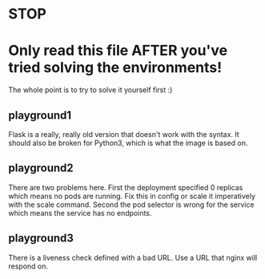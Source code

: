 # STOP
# Only read this file AFTER you've tried solving the environments!

The whole point is to try to solve it yourself first :)

## playground1

Flask is a really, really old version that doesn't work with the syntax. It should also be broken for Python3, which is what the image is based on.

## playground2

There are two problems here. First the deployment specified 0 replicas which means no pods are running. Fix this in config or scale it imperatively with the scale command. Second the pod selector is wrong for the service which means the service has no endpoints.

## playground3

There is a liveness check defined with a bad URL. Use a URL that nginx will respond on.